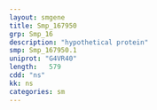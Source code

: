 ```yaml
---
layout: smgene
title: Smp_167950
grp: Smp_16
description: "hypothetical protein"
smp: Smp_167950.1
uniprot: "G4VR40"
length:   579
cdd: "ns"
kk: ns
categories: sm
---
```

